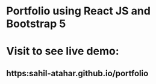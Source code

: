 # Portfolio using React JS and Bootstrap 5

# Visit to see live demo:

## https:sahil-atahar.github.io/portfolio
